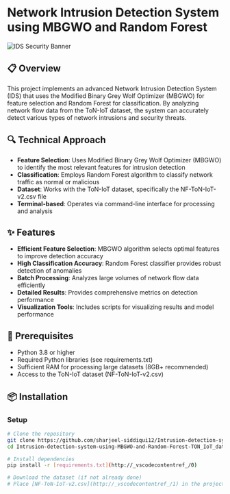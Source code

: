 # Network Intrusion Detection System using MBGWO and Random Forest

![IDS Security Banner](https://via.placeholder.com/800x200?text=Network+Intrusion+Detection+System)

## 📋 Overview

This project implements an advanced Network Intrusion Detection System (IDS) that uses the Modified Binary Grey Wolf Optimizer (MBGWO) for feature selection and Random Forest for classification. By analyzing network flow data from the ToN-IoT dataset, the system can accurately detect various types of network intrusions and security threats.

## 🔍 Technical Approach

- **Feature Selection**: Uses Modified Binary Grey Wolf Optimizer (MBGWO) to identify the most relevant features for intrusion detection
- **Classification**: Employs Random Forest algorithm to classify network traffic as normal or malicious
- **Dataset**: Works with the ToN-IoT dataset, specifically the NF-ToN-IoT-v2.csv file
- **Terminal-based**: Operates via command-line interface for processing and analysis

## ✨ Features

- **Efficient Feature Selection**: MBGWO algorithm selects optimal features to improve detection accuracy
- **High Classification Accuracy**: Random Forest classifier provides robust detection of anomalies
- **Batch Processing**: Analyzes large volumes of network flow data efficiently
- **Detailed Results**: Provides comprehensive metrics on detection performance
- **Visualization Tools**: Includes scripts for visualizing results and model performance

## 🔧 Prerequisites

- Python 3.8 or higher
- Required Python libraries (see requirements.txt)
- Sufficient RAM for processing large datasets (8GB+ recommended)
- Access to the ToN-IoT dataset (NF-ToN-IoT-v2.csv)

## 📦 Installation

### Setup

```bash
# Clone the repository
git clone https://github.com/sharjeel-siddiqui12/Intrusion-detection-system-using-MBGWO-and-Random-Forest-TON_IoT_dataset.git
cd Intrusion-detection-system-using-MBGWO-and-Random-Forest-TON_IoT_dataset

# Install dependencies
pip install -r [requirements.txt](http://_vscodecontentref_/0)

# Download the dataset (if not already done)
# Place [NF-ToN-IoT-v2.csv](http://_vscodecontentref_/1) in the project root directory